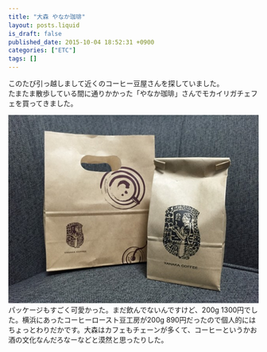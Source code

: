 ```yaml
---
title: "大森 やなか珈琲"
layout: posts.liquid
is_draft: false
published_date: 2015-10-04 18:52:31 +0900
categories: ["ETC"]
tags: []
---
```


このたび引っ越しまして近くのコーヒー豆屋さんを探していました。  
たまたま散歩している間に通りかかった「やなか珈琲」さんでモカイリガチェフェを買ってきました。

 <img class="in_article" src="/public/images/2017/09/d192c-0u9sgd0lont8eqt7m.jpg">パッケージもすごく可愛かった。まだ飲んでないんですけど、200g 1300円でした。横浜にあったコーヒーロースト豆工房が200g 890円だったので個人的にはちょっとわりだかです。大森はカフェもチェーンが多くて、コーヒーというかお酒の文化なんだろなーなどと漠然と思ったりした。


